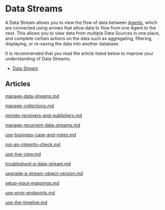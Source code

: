 # Data Streams

A Data Stream allows you to view the flow of data between [Agents](../../concepts/agent/), which are connected using arrows that allow data to flow from one Agent to the next. This allows you to view data from multiple Data Sources in one place, and complete certain actions on the data such as aggregating, filtering, displaying, or re-saving the data into another database.

<!-- unsupported tag removed -->
It is recommended that you read the article listed below to improve your understanding of Data Streams.

* [Data Stream](../../concepts/data-stream/)
<!-- unsupported tag removed -->

## Articles

<!-- unsupported tag removed -->
[manage-data-streams.md](manage-data-streams.md)
<!-- unsupported tag removed -->

<!-- unsupported tag removed -->
[manage-collections.md](manage-collections.md)
<!-- unsupported tag removed -->

<!-- unsupported tag removed -->
[remote-receivers-and-publishers.md](remote-receivers-and-publishers.md)
<!-- unsupported tag removed -->

<!-- unsupported tag removed -->
[manage-recurrent-data-streams.md](manage-recurrent-data-streams.md)
<!-- unsupported tag removed -->

<!-- unsupported tag removed -->
[use-business-case-and-notes.md](use-business-case-and-notes.md)
<!-- unsupported tag removed -->

<!-- unsupported tag removed -->
[run-an-integrity-check.md](run-an-integrity-check.md)
<!-- unsupported tag removed -->

<!-- unsupported tag removed -->
[use-live-view.md](use-live-view.md)
<!-- unsupported tag removed -->

<!-- unsupported tag removed -->
[troubleshoot-a-data-stream.md](troubleshoot-a-data-stream.md)
<!-- unsupported tag removed -->

<!-- unsupported tag removed -->
[upgrade-a-stream-object-version.md](upgrade-a-stream-object-version.md)
<!-- unsupported tag removed -->

<!-- unsupported tag removed -->
[setup-input-mappings.md](setup-input-mappings.md)
<!-- unsupported tag removed -->

<!-- unsupported tag removed -->
[use-error-endpoints.md](use-error-endpoints.md)
<!-- unsupported tag removed -->

<!-- unsupported tag removed -->
[use-the-timeline.md](use-the-timeline.md)
<!-- unsupported tag removed -->
